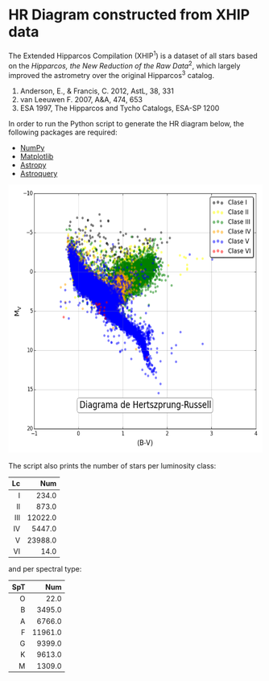HR Diagram constructed from XHIP data
=================================

The Extended Hipparcos Compilation (XHIP<sup>1</sup>) is a dataset of all stars based on the *Hipparcos, the New Reduction of the Raw Data*<sup>2</sup>, which largely improved the astrometry over the original Hipparcos<sup>3</sup> catalog.

1. Anderson, E., & Francis, C. 2012, AstL, 38, 331
2. van Leeuwen F. 2007, A&A, 474, 653
3. ESA 1997, The Hipparcos and Tycho Catalogs, ESA-SP 1200

In order to run the Python script to generate the HR diagram below, the following packages are required:

* [NumPy](http://www.numpy.org)
* [Matplotlib](http://matplotlib.org)
* [Astropy](http://astropy.org)
* [Astroquery](https://pypi.python.org/pypi/astroquery)

<img class="center" src="xhip-hr-diagram.png" width="600" height="533" title="HR Diagram from XHIP data" >

The script also prints the number of stars per luminosity class:

| Lc   |  Num    |
| ----:| -------:|
| I    | 234.0   |
| II   | 873.0   |
| III  | 12022.0 |
| IV   | 5447.0  |
| V    | 23988.0 |
| VI   | 14.0    |

and per spectral type:

| SpT |  Num    |
| ---:| -------:|
| O   | 22.0    |
| B   | 3495.0  |
| A   | 6766.0  |
| F   | 11961.0 |
| G   | 9399.0  |
| K   | 9613.0  |
| M   | 1309.0  |
